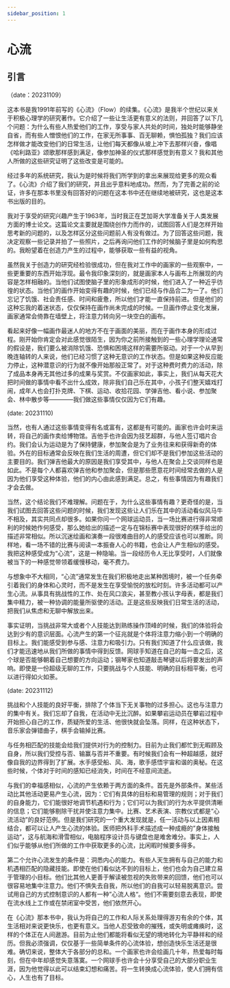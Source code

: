 ```yaml
---
sidebar_position: 1
---
```


# 心流
## 引言

（date：20231109）

这本书是我1991年前写的《心流》（Flow）的续集。《心流》是我半个世纪以来关于积极心理学的研究著作。它介绍了一些让生活更有意义的法则，并回答了以下几个问题：为什么有些人热爱他们的工作，享受与家人共处的时间，独处时能够静坐自省，而有些人憎恨他们的工作，在家无所事事、百无聊赖，惧怕孤独？我们应该怎样做才能改变他们的日常生活，让他们每天都像从坡上冲下去那样兴奋，像唱《哈利路亚》颂歌那样感到满足，像参加神圣的仪式那样感觉到有意义？我和其他人所做的这些研究证明了这些改变是可能的。

经过多年的系统研究，我认为是时候将我们所学到的拿出来展现给更多的观众看了。《心流》介绍了我们的研究，并且出乎意料地成功。然而，为了完善之前的论证，许多在那本书里没有回答好的问题在这本书中还在继续地被研究，这也是这本书出版的目的。

我对于享受的研究兴趣产生于1963年，当时我正在芝加哥大学准备关于人类发展方面的博士论文。这篇论文主要就是围绕创作力而作的，试图回答人们是怎样开始思考新的问题的，以及怎样区分这些问题前人有没有做过。为了回答这些问题，我决定观察一些记录并拍了一些照片，之后再询问他们工作的时候脑子里是如何构思的。我盼望着在创造力产生的过程中，能够获取一些有益的视角。

虽然我关于创造力的研究经检验很成功，但在我对工作中的画家的一些观察中，一些更重要的东西开始浮现。最令我印象深刻的，就是画家本人与画布上所展现的内容是怎样相融的。当他们试图使脑子里的形象成形的时候，他们进入了一种近乎彷徨的状态。当他们的画作开始变得有趣的时候，他们已经与作品合二为一了。他们忘记了饥饿、社会责任感、时间和疲惫，所以他们才能一直保持前进。但是他们的这种忘我的着迷状态，仅仅保持在画作尚未完成的时候。一旦画作停止变化发展，画家通常会倚靠在墙壁上，将注意力转向另一块空白的画布。

看起来好像一幅画作最迷人的地方不在于画面的美丽，而在于画作本身的形成过程。刚开始你肯定会对此感觉很陌生，因为你之前所接触到的一些心理学理论通常的假设是，我们要么被消除饥饿、恐惧和困境这样的需要所驱动。对于一个从早到晚连轴转的人来说，他们已经习惯了这种无意识的工作状态。但是如果这种反应能力停止，这种潜意识的行为就不像开始那般正常了。对于这种费时费力的活动，除了成品本身再无其他过多的成果与奖赏。不仅画家如此，事实上，我们从每天花大把时间做的事情中看不出什么成效，除非我们自己乐在其中，小孩子们整天嬉戏打闹，成年人也会打扑克牌、下棋、运动、收拾花园、学弹吉他、看小说、参加聚会、林中散步等————我们做这些事情仅仅因为它们有趣。

(date: 20231110)

当然，也有人通过这些事情变得有名或富有，这都是有可能的。画家也许会时来运转，将自己的画作卖给博物馆。吉他手也许会因为技艺超群，与他人签订唱片合约。我们会认为运动是为了保持健康，参加聚会是为了业务往来和获得新奇的体验。外在的目标通常会反映在我们生活的周遭，但它们却不是我们参加这些活动的主要目的。我们弹吉他最大的原因是我们享受其中，与他人在聚会上交谈同样也是如此。不是每个人都喜欢弹吉他和参加聚会，但是那些愿意花时间经常去做的人是因为他们享受这种体验，他们的内心由此感到满足。总之，有些事情因为有趣我们才会去做。

当然，这个结论我们不难理解。问题在于，为什么这些事情有趣？更奇怪的是，当我们试图去回答这些问题的时候，我们发现这些让人们乐在其中的活动看似风马牛不相及，其实共同点却很多。如果你问一个网球运动员，当一场比赛进行得非常顺利的时候她作何感受，那么她给出的描述一定与在锦标赛中表现很好的棋手给出的描述非常相似。所以沉迷绘画和演奏一段很难曲目的人的感受应该也可以推断。同样地，看一场不错的比赛与阅读一本振奋人心的书籍，也会让人产生相似的感受。我把这种感受成为“心流”，这是一种隐喻。当一段经历令人无比享受时，人们就像被当下的一种感觉带领着缓慢移动，毫不费力。

与想象中不大相同，“心流”通常发生在我们积极地走出某种困境时，被一个任务牵引着我们的身体和心灵时，而不是发生在享受愉悦的放松时刻。许多活动都可以产生心流。从事具有挑战性的工作、处在风口浪尖，甚至教小孩认字母表，都是我们集中精力，被一种协调的能量所驱使的活动。正是这些反映我们日常生活的活动，把我们从焦虑和无聊中解放出来。

事实证明，当挑战非常大或者个人技能达到熟练操作顶峰的时候，我们的体验将会达到少有的意识层面。心流产生的第一个征兆就是个体将注意力缩小到一个明确的目标上。我们能感受到参与感、注意力和吸引力。只有我们知道了什么应该做，我们才能迅速地从我们所做的事情中得到反馈。网球手知道在自己的每一击之后，这个球是否能够朝着自己想要的方向运动；钢琴家也知道敲击琴键以后将要发出的声响。即使是一份超级无聊的工作，只要挑战与个人技能、明确的目标相平衡，也可以进行得如火如荼。

(date: 20231112)

挑战和个人技能的良好平衡，排除了个体当下无关事物的过多担心。这也与注意力的集中有关。我们忘却了自我，在活动中无比沉醉。如果攀岩运动员在攀岩过程中开始担心自己的工作，质疑所爱的生活、他很快就会坠落。同样，在这种状态下，音乐家会弹错曲子，棋手会输掉比赛。

与任务相匹配的技能会给我们提供对行为的控制力。目前为止我们都忙到无暇顾及自身，所以我们受控与否、输赢与否并不重要。有时候我们会有一种超越感，就好像自我的边界得到了扩展。水手感受船、风、海，歌手感悟宇宙和谐的奥秘。在这些时候，个体对于时间的感知已经消失，时间在不经意间流逝。

与我们的幸福感相似，心流的产生依赖于两方面的条件。首先是外部条件。某些活动比其他活动更易产生心流，因为：它们有具体的目标和易管理的规则；对于我们的自身能力，它们能很好地调节机遇和行为；它们可以为我们的行为水平提供清晰的信息；它们能够剔除干扰并使注意力集中。比赛、艺术表演、宗教仪式都是“心流活动”的良好范例。但是我们研究的一个重大发现就是，任一活动与以上因素相结合，都可以让人产生心流的体验。医师把外科手术描述成一种成瘾的”身体接触运动“，这与航海和滑雪相似，电脑程序设计员与键盘也是难舍难分。事实上，人们似乎能够从他们所做的工作中获取更多的心流，比闲暇时候要多得多。

第二个允许心流发生的条件是：洞悉内心的能力。有些人天生拥有与自己的能力和机遇相匹配的隐藏技能。即使在他们看似达不到的目标上，他们也会为自己建立易于管理的小目标。他们比其他人更善于解读被忽视的失败带来的回馈，他们也可以很容易地集中注意力。他们不惧失去自我，所以他们的自我可以轻易脱离意识。尝试用自己的方式控制意识的人都有一种”心流人格“。他们不需要刻意去表现，即使在流水线上工作或在禁闭室中受苦，他们依然开心。

在《心流》那本书中，我认为将自己的工作和人际关系处理得游刃有余的个体，其生活相对来说更快乐，也更有意义。当他人忍受致命的摧残，或失明或瘫痪时，这样的个体正在人间遨游。目前为止他们都能将看似无望的境地转化为平静祥和的经历。但我必须强调，仅仅基于一些简单条件的心流体验，想创造快乐生活还是很难。确切来说，整体大于各部分的总和。一个画家也许会绘画几十年，热爱每时每刻，但在中年却感觉失意落寞。一个网球手也许会十分享受自己的大部分职业生涯，因为他觉得以此可以结束幻想和痛苦。将一生转换成心流体验，使人们拥有信心，人生也有了目标。